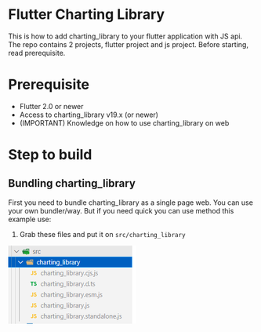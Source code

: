 # Flutter Charting Library 

This is how to add charting_library to your flutter application with JS api.
The repo contains 2 projects, flutter project and js project.
Before starting, read prerequisite.

# Prerequisite

- Flutter 2.0 or newer
- Access to charting_library v19.x (or newer)
- (IMPORTANT) Knowledge on how to use charting_library on web

# Step to build

## Bundling charting_library

First you need to bundle charting_library as a single page web.
You can use your own bundler/way. But if you need quick you can use method this example use:

1. Grab these files and put it on `src/charting_library`

![chart-src](./docs/images/chart-src.png)

